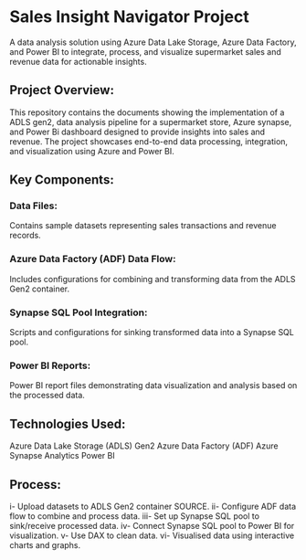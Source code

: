 # Sales Insight Navigator Project
A data analysis solution using Azure Data Lake Storage, Azure Data Factory, and Power BI to integrate, process, and visualize supermarket sales and revenue data for actionable insights.

## Project Overview:
This repository contains the documents showing the implementation of a ADLS gen2, data analysis pipeline for a supermarket store, Azure synapse, and Power Bi dashboard designed to provide insights into sales and revenue. The project showcases end-to-end data processing, integration, and visualization using Azure and Power BI.

## Key Components:

### Data Files: 
Contains sample datasets representing sales transactions and revenue records.
### Azure Data Factory (ADF) Data Flow: 
Includes configurations for combining and transforming data from the ADLS Gen2 container.
### Synapse SQL Pool Integration: 
Scripts and configurations for sinking transformed data into a Synapse SQL pool.
### Power BI Reports: 
Power BI report files demonstrating data visualization and analysis based on the processed data.

## Technologies Used:
Azure Data Lake Storage (ADLS) Gen2
Azure Data Factory (ADF)
Azure Synapse Analytics
Power BI

## Process:
i- Upload datasets to ADLS Gen2 container SOURCE.
ii- Configure ADF data flow to combine and process data.
iii- Set up Synapse SQL pool to sink/receive processed data.
iv- Connect Synapse SQL pool to Power BI for visualization.
v- Use DAX to clean data.
vi- Visualised data using interactive charts and graphs.
